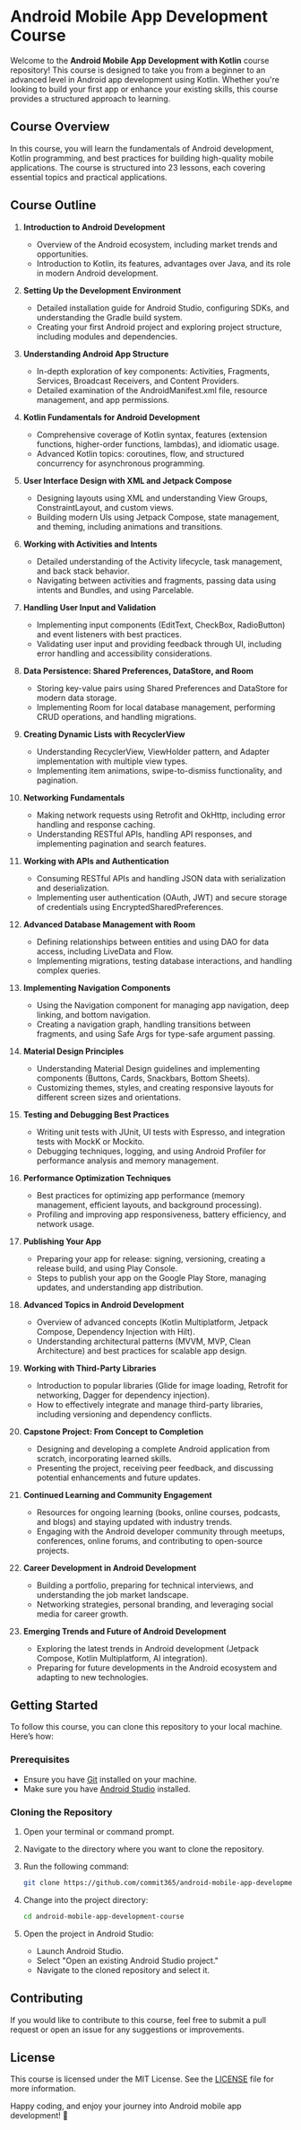 # Android Mobile App Development Course

Welcome to the **Android Mobile App Development with Kotlin** course repository! This course is designed to take you from a beginner to an advanced level in Android app development using Kotlin. Whether you're looking to build your first app or enhance your existing skills, this course provides a structured approach to learning.

## Course Overview

In this course, you will learn the fundamentals of Android development, Kotlin programming, and best practices for building high-quality mobile applications. The course is structured into 23 lessons, each covering essential topics and practical applications.

## Course Outline

1. **Introduction to Android Development**
   - Overview of the Android ecosystem, including market trends and opportunities.
   - Introduction to Kotlin, its features, advantages over Java, and its role in modern Android development.

2. **Setting Up the Development Environment**
   - Detailed installation guide for Android Studio, configuring SDKs, and understanding the Gradle build system.
   - Creating your first Android project and exploring project structure, including modules and dependencies.

3. **Understanding Android App Structure**
   - In-depth exploration of key components: Activities, Fragments, Services, Broadcast Receivers, and Content Providers.
   - Detailed examination of the AndroidManifest.xml file, resource management, and app permissions.

4. **Kotlin Fundamentals for Android Development**
   - Comprehensive coverage of Kotlin syntax, features (extension functions, higher-order functions, lambdas), and idiomatic usage.
   - Advanced Kotlin topics: coroutines, flow, and structured concurrency for asynchronous programming.

5. **User Interface Design with XML and Jetpack Compose**
   - Designing layouts using XML and understanding View Groups, ConstraintLayout, and custom views.
   - Building modern UIs using Jetpack Compose, state management, and theming, including animations and transitions.

6. **Working with Activities and Intents**
   - Detailed understanding of the Activity lifecycle, task management, and back stack behavior.
   - Navigating between activities and fragments, passing data using intents and Bundles, and using Parcelable.

7. **Handling User Input and Validation**
   - Implementing input components (EditText, CheckBox, RadioButton) and event listeners with best practices.
   - Validating user input and providing feedback through UI, including error handling and accessibility considerations.

8. **Data Persistence: Shared Preferences, DataStore, and Room**
   - Storing key-value pairs using Shared Preferences and DataStore for modern data storage.
   - Implementing Room for local database management, performing CRUD operations, and handling migrations.

9. **Creating Dynamic Lists with RecyclerView**
   - Understanding RecyclerView, ViewHolder pattern, and Adapter implementation with multiple view types.
   - Implementing item animations, swipe-to-dismiss functionality, and pagination.

10. **Networking Fundamentals**
    - Making network requests using Retrofit and OkHttp, including error handling and response caching.
    - Understanding RESTful APIs, handling API responses, and implementing pagination and search features.

11. **Working with APIs and Authentication**
    - Consuming RESTful APIs and handling JSON data with serialization and deserialization.
    - Implementing user authentication (OAuth, JWT) and secure storage of credentials using EncryptedSharedPreferences.

12. **Advanced Database Management with Room**
    - Defining relationships between entities and using DAO for data access, including LiveData and Flow.
    - Implementing migrations, testing database interactions, and handling complex queries.

13. **Implementing Navigation Components**
    - Using the Navigation component for managing app navigation, deep linking, and bottom navigation.
    - Creating a navigation graph, handling transitions between fragments, and using Safe Args for type-safe argument passing.

14. **Material Design Principles**
    - Understanding Material Design guidelines and implementing components (Buttons, Cards, Snackbars, Bottom Sheets).
    - Customizing themes, styles, and creating responsive layouts for different screen sizes and orientations.

15. **Testing and Debugging Best Practices**
    - Writing unit tests with JUnit, UI tests with Espresso, and integration tests with MockK or Mockito.
    - Debugging techniques, logging, and using Android Profiler for performance analysis and memory management.

16. **Performance Optimization Techniques**
    - Best practices for optimizing app performance (memory management, efficient layouts, and background processing).
    - Profiling and improving app responsiveness, battery efficiency, and network usage.

17. **Publishing Your App**
    - Preparing your app for release: signing, versioning, creating a release build, and using Play Console.
    - Steps to publish your app on the Google Play Store, managing updates, and understanding app distribution.

18. **Advanced Topics in Android Development**
    - Overview of advanced concepts (Kotlin Multiplatform, Jetpack Compose, Dependency Injection with Hilt).
    - Understanding architectural patterns (MVVM, MVP, Clean Architecture) and best practices for scalable app design.

19. **Working with Third-Party Libraries**
    - Introduction to popular libraries (Glide for image loading, Retrofit for networking, Dagger for dependency injection).
    - How to effectively integrate and manage third-party libraries, including versioning and dependency conflicts.

20. **Capstone Project: From Concept to Completion**
    - Designing and developing a complete Android application from scratch, incorporating learned skills.
    - Presenting the project, receiving peer feedback, and discussing potential enhancements and future updates.

21. **Continued Learning and Community Engagement**
    - Resources for ongoing learning (books, online courses, podcasts, and blogs) and staying updated with industry trends.
    - Engaging with the Android developer community through meetups, conferences, online forums, and contributing to open-source projects.

22. **Career Development in Android Development**
    - Building a portfolio, preparing for technical interviews, and understanding the job market landscape.
    - Networking strategies, personal branding, and leveraging social media for career growth.

23. **Emerging Trends and Future of Android Development**
    - Exploring the latest trends in Android development (Jetpack Compose, Kotlin Multiplatform, AI integration).
    - Preparing for future developments in the Android ecosystem and adapting to new technologies.


## Getting Started

To follow this course, you can clone this repository to your local machine. Here’s how:

### Prerequisites

- Ensure you have [Git](https://git-scm.com/) installed on your machine.
- Make sure you have [Android Studio](https://developer.android.com/studio) installed.

### Cloning the Repository

1. Open your terminal or command prompt.
2. Navigate to the directory where you want to clone the repository.
3. Run the following command:

   ```bash
   git clone https://github.com/commit365/android-mobile-app-development-course.git
   ```

4. Change into the project directory:

   ```bash
   cd android-mobile-app-development-course
   ```

5. Open the project in Android Studio:

   - Launch Android Studio.
   - Select "Open an existing Android Studio project."
   - Navigate to the cloned repository and select it.

## Contributing

If you would like to contribute to this course, feel free to submit a pull request or open an issue for any suggestions or improvements.

## License

This course is licensed under the MIT License. See the [LICENSE](LICENSE) file for more information.

Happy coding, and enjoy your journey into Android mobile app development! 🚀